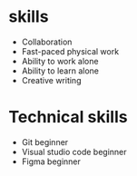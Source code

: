 # skills

- Collaboration
- Fast-paced physical work
- Ability to work alone
- Ability to learn alone
- Creative writing
  
# Technical skills

- Git beginner
- Visual studio code beginner
- Figma beginner
